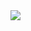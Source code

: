 <a href="https://github.com/codyi96">
  <img src="https://github-readme-stats.vercel.app/api?username=codyi96&count_private=true&show_icons=true&include_all_commits=true" />
</a>

<!--
**codyi96/codyi96** is a ✨ _special_ ✨ repository because its `README.md` (this file) appears on your GitHub profile.

Here are some ideas to get you started:

- 🔭 I’m currently working on ...
- 🌱 I’m currently learning ...
- 👯 I’m looking to collaborate on ...
- 🤔 I’m looking for help with ...
- 💬 Ask me about ...
- 📫 How to reach me: ...
- 😄 Pronouns: ...
- ⚡ Fun fact: ...
-->
